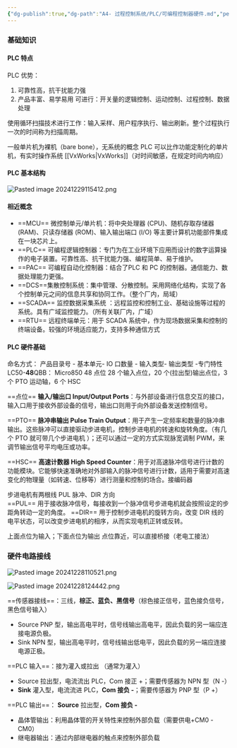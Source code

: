 ```yaml
---
{"dg-publish":true,"dg-path":"A4- 过程控制系统/PLC/可编程控制器硬件.md","permalink":"/A4- 过程控制系统/PLC/可编程控制器硬件/","dgPassFrontmatter":true,"noteIcon":"","created":"2024-11-19T18:01:51.410+08:00","updated":"2025-08-28T21:53:13.021+08:00"}
---
```


### 基础知识
#### PLC 特点
PLC 优势：
1. 可靠性高，抗干扰能力强
2. 产品丰富、易学易用
可进行：开关量的逻辑控制、运动控制、过程控制、数据处理

使用循环扫描技术进行工作：输入采样、用户程序执行、输出刷新。整个过程执行一次的时间称为扫描周期。


一般单片机为裸机（bare bone），无系统的概念
PLC 可以比作功能定制化的单片机，有实时操作系统 [[VxWorks\|VxWorks]]（对时间敏感，在规定时间内响应）


#### PLC 基本结构
![Pasted image 20241229115412.png](/img/user/Functional%20files/Photo%20Resources/Pasted%20image%2020241229115412.png)

#### 相近概念
- ==MCU== 微控制单元/单片机：将中央处理器 (CPU)、随机存取存储器 (RAM)、只读存储器 (ROM)、输入输出端口 (I/O) 等主要计算机功能部件集成在一块芯片上。
- ==PLC== 可编程逻辑控制器：专门为在工业环境下应用而设计的数字运算操作的电子装置。可靠性高、抗干扰能力强、编程简单、易于维护。
- ==PAC== 可编程自动化控制器：结合了PLC 和 PC 的控制器。通信能力、数据处理能力更强。
- ==DCS==集散控制系统：集中管理、分散控制。采用网络化结构，实现了各个控制单元之间的信息共享和协同工作。（整个厂内，局域）
- ==SCADA== 监控数据采集系统 ：远程监控和控制工业、基础设施等过程的系统。具有广域监控能力。（所有关联厂内，广域）
- ==RTU== 远程终端单元：用于 SCADA 系统中，作为现场数据采集和控制的终端设备。较强的环境适应能力，支持多种通信方式
#### PLC 硬件基础
命名方式： 产品目录号 -  基本单元-  IO 口数量 - 输入类型- 输出类型 -专门特性    
LC50-**48**QBB： Micro850 48 点位
28 个输入点位，20 个(拉出型)输出点位，3 个 PTO 运动轴，6 个 HSC 

==点位==  **输入/输出口 Input/Output Ports**：与外部设备进行信息交互的接口，输入口用于接收外部设备的信号，输出口则用于向外部设备发送控制信号。

==PTO== **脉冲串输出  Pulse Train Output**：用于产生一定频率和数量的脉冲串输出。这些脉冲可以直接驱动步进电机，控制步进电机的转速和旋转角度。（有几个 PTO 就可带几个步进电机   ）；还可以通过一定的方式实现脉宽调制 PWM，来调节输出信号平均电压或功率。

==HSC== **高速计数器 High Speed Counter**：用于对高速脉冲信号进行计数的功能模块。它能够快速准确地对外部输入的脉冲信号进行计数，适用于需要对高速变化的物理量（如转速、位移等）进行测量和控制的场合。接编码器  


步进电机有两根线 PUL 脉冲、DIR 方向    
==PUL== 用于接收脉冲信号，每接收到一个脉冲信号步进电机就会按照设定的步距角转动一定的角度。
==DIR==   用于控制步进电机的旋转方向，改变 DIR 线的电平状态，可以改变步进电机的相序，从而实现电机正转或反转。


上面点位为输入；下面点位为输出
点位靠近，可以直接桥接（老电工接法）
### 硬件电路接线
![Pasted image 20241228110521.png](/img/user/Functional%20files/Photo%20Resources/Pasted%20image%2020241228110521.png)



![Pasted image 20241228124442.png](/img/user/Functional%20files/Photo%20Resources/Pasted%20image%2020241228124442.png)

==传感器接线==：三线，**棕正、蓝负、黑信号**（棕色接正信号，蓝色接负信号，黑色信号输入）
- Source  PNP 型，输出高电平时，信号线输出高电平，因此负载的另一端应连接电源负极。
- Sink      NPN 型，输出高电平时，信号线输出低电平，因此负载的另一端应连接电源正极。

==PLC 输入==：接为灌入或拉出 （通常为灌入）
- Source  拉出型，电流流出 PLC，Com 接正 +；需要传感器为 NPN 型（N -）
- **Sink**      灌入型，电流流进 PLC，**Com 接负 -**；需要传感器为 PNP 型（P +）

==PLC 输出==： **Source** 拉出型，**Com 接负 -** 
- 晶体管输出：利用晶体管的开关特性来控制外部负载（需要供电+CM0  -CM0）
- 继电器输出：通过内部继电器的触点来控制外部负载


